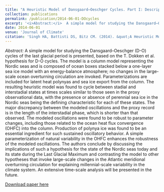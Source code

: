 ```yaml
---
title: "A Heuristic Model of Dansgaard–Oeschger Cycles. Part I: Description, Results, and Sensitivity Studies"
collection: publications
permalink: /publication/2014-06-01-DOcycles
excerpt: '<i>Abstract:</i>  A simple model for studying the Dansgaard–Oeschger (D-O) cycles of the last glacial period is presented, based on the T. Dokken et al. hypothesis for D-O cycles. The model is a column model representing the Nordic seas and is composed of ocean boxes stacked below a one-layer sea ice model with an energy-balance atmosphere; no changes in the large-scale ocean overturning circulation are invoked. Parameterizations are included for latent heat polynyas and sea ice export from the column. The resulting heuristic model was found to cycle between stadial and interstadial states at times scales similar to those seen in the proxy observational data, with the presence or absence of perennial sea ice in the Nordic seas being the defining characteristic for each of these states. The major discrepancy between the modeled oscillations and the proxy record is in the length of the interstadial phase, which is shorter than that observed. The modeled oscillations were found to be robust to parameter changes, including those related to the ocean heat flux convergence (OHFC) into the column. Production of polynya ice was found to be an essential ingredient for such sustained oscillatory behavior. A simple parameterization of natural variability in the OHFC enhances the robustness of the modeled oscillations. The authors conclude by discussing the implications of such a hypothesis for the state of the Nordic seas today and its state during the Last Glacial Maximum and contrasting the model to other hypotheses that invoke large-scale changes in the Atlantic meridional overturning circulation for explaining millennial-scale variability in the climate system. An extensive time-scale analysis will be presented in the future.'
date: 2014-06-01
venue: 'Journal of Climate'
citation: 'Singh HA, Battisti DS, Bitz CM. (2014). &quot;A Heuristic Model of Dansgaard–Oeschger Cycles. Part I: Description, Results, and Sensitivity Studies.&quot; <i>Journal of Climate</i>. 27(12): pp 4337-4358.'
---
```


<i>Abstract:</i>  A simple model for studying the Dansgaard–Oeschger (D-O) cycles of the last glacial period is presented, based on the T. Dokken et al. hypothesis for D-O cycles. The model is a column model representing the Nordic seas and is composed of ocean boxes stacked below a one-layer sea ice model with an energy-balance atmosphere; no changes in the large-scale ocean overturning circulation are invoked. Parameterizations are included for latent heat polynyas and sea ice export from the column. The resulting heuristic model was found to cycle between stadial and interstadial states at times scales similar to those seen in the proxy observational data, with the presence or absence of perennial sea ice in the Nordic seas being the defining characteristic for each of these states. The major discrepancy between the modeled oscillations and the proxy record is in the length of the interstadial phase, which is shorter than that observed. The modeled oscillations were found to be robust to parameter changes, including those related to the ocean heat flux convergence (OHFC) into the column. Production of polynya ice was found to be an essential ingredient for such sustained oscillatory behavior. A simple parameterization of natural variability in the OHFC enhances the robustness of the modeled oscillations. The authors conclude by discussing the implications of such a hypothesis for the state of the Nordic seas today and its state during the Last Glacial Maximum and contrasting the model to other hypotheses that invoke large-scale changes in the Atlantic meridional overturning circulation for explaining millennial-scale variability in the climate system. An extensive time-scale analysis will be presented in the future.

[Download paper here](http://hansialice.github.io/files/JCLI-SinghEtAl2014-DOcycles.pdf)
